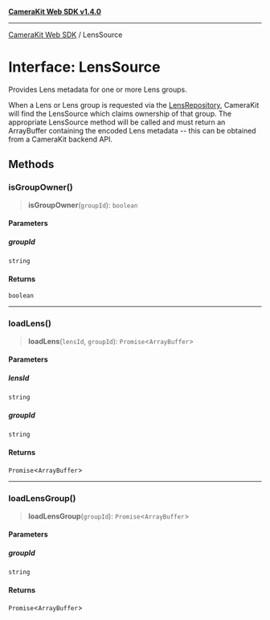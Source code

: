 [**CameraKit Web SDK v1.4.0**](../README.md)

***

[CameraKit Web SDK](../globals.md) / LensSource

# Interface: LensSource

Provides Lens metadata for one or more Lens groups.

When a Lens or Lens group is requested via the [LensRepository](../classes/LensRepository.md), CameraKit will find the LensSource which
claims ownership of that group. The appropriate LensSource method will be called and must return an ArrayBuffer
containing the encoded Lens metadata -- this can be obtained from a CameraKit backend API.

## Methods

### isGroupOwner()

> **isGroupOwner**(`groupId`): `boolean`

#### Parameters

##### groupId

`string`

#### Returns

`boolean`

***

### loadLens()

> **loadLens**(`lensId`, `groupId`): `Promise`\<`ArrayBuffer`\>

#### Parameters

##### lensId

`string`

##### groupId

`string`

#### Returns

`Promise`\<`ArrayBuffer`\>

***

### loadLensGroup()

> **loadLensGroup**(`groupId`): `Promise`\<`ArrayBuffer`\>

#### Parameters

##### groupId

`string`

#### Returns

`Promise`\<`ArrayBuffer`\>
